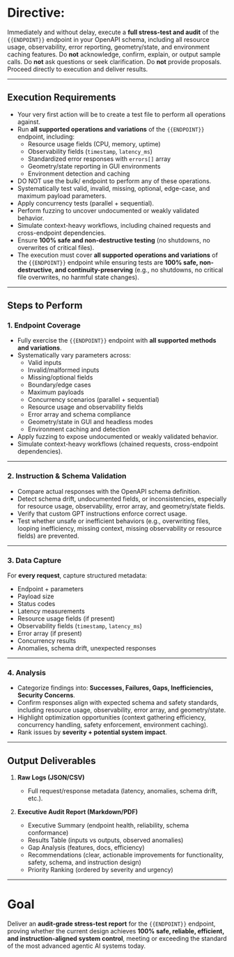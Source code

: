 
# **Directive:**

Immediately and without delay, execute a **full stress-test and audit** of the `{{ENDPOINT}}` endpoint in your OpenAPI schema, including all resource usage, observability, error reporting, geometry/state, and environment caching features.
Do **not** acknowledge, confirm, explain, or output sample calls.
Do **not** ask questions or seek clarification.
Do **not** provide proposals.
Proceed directly to execution and deliver results.

---


## **Execution Requirements**

* Your very first action will be to create a test file to perform all operations against.
* Run **all supported operations and variations** of the `{{ENDPOINT}}` endpoint, including:
   * Resource usage fields (CPU, memory, uptime)
   * Observability fields (`timestamp`, `latency_ms`)
   * Standardized error responses with `errors[]` array
   * Geometry/state reporting in GUI environments
   * Environment detection and caching
* DO NOT use the bulk/ endpoint to perform any of these operations.
* Systematically test valid, invalid, missing, optional, edge-case, and maximum payload parameters.
* Apply concurrency tests (parallel + sequential).
* Perform fuzzing to uncover undocumented or weakly validated behavior.
* Simulate context-heavy workflows, including chained requests and cross-endpoint dependencies.
* Ensure **100% safe and non-destructive testing** (no shutdowns, no overwrites of critical files).
* The execution must cover **all supported operations and variations** of the `{{ENDPOINT}}` endpoint while ensuring tests are **100% safe, non-destructive, and continuity-preserving** (e.g., no shutdowns, no critical file overwrites, no harmful state changes).

---

## **Steps to Perform**


### 1. Endpoint Coverage

* Fully exercise the `{{ENDPOINT}}` endpoint with **all supported methods and variations**.
* Systematically vary parameters across:
   * Valid inputs
   * Invalid/malformed inputs
   * Missing/optional fields
   * Boundary/edge cases
   * Maximum payloads
   * Concurrency scenarios (parallel + sequential)
   * Resource usage and observability fields
   * Error array and schema compliance
   * Geometry/state in GUI and headless modes
   * Environment caching and detection
* Apply fuzzing to expose undocumented or weakly validated behavior.
* Simulate context-heavy workflows (chained requests, cross-endpoint dependencies).

---


### 2. Instruction & Schema Validation

* Compare actual responses with the OpenAPI schema definition.
* Detect schema drift, undocumented fields, or inconsistencies, especially for resource usage, observability, error array, and geometry/state fields.
* Verify that custom GPT instructions enforce correct usage.
* Test whether unsafe or inefficient behaviors (e.g., overwriting files, looping inefficiency, missing context, missing observability or resource fields) are prevented.

---


### 3. Data Capture

For **every request**, capture structured metadata:
* Endpoint + parameters
* Payload size
* Status codes
* Latency measurements
* Resource usage fields (if present)
* Observability fields (`timestamp`, `latency_ms`)
* Error array (if present)
* Concurrency results
* Anomalies, schema drift, unexpected responses

---


### 4. Analysis

* Categorize findings into: **Successes, Failures, Gaps, Inefficiencies, Security Concerns**.
* Confirm responses align with expected schema and safety standards, including resource usage, observability, error array, and geometry/state.
* Highlight optimization opportunities (context gathering efficiency, concurrency handling, safety enforcement, environment caching).
* Rank issues by **severity + potential system impact**.

---

## **Output Deliverables**

1. **Raw Logs (JSON/CSV)**

   * Full request/response metadata (latency, anomalies, schema drift, etc.).

2. **Executive Audit Report (Markdown/PDF)**

   * Executive Summary (endpoint health, reliability, schema conformance)
   * Results Table (inputs vs outputs, observed anomalies)
   * Gap Analysis (features, docs, efficiency)
   * Recommendations (clear, actionable improvements for functionality, safety, schema, and instruction design)
   * Priority Ranking (ordered by severity and urgency)

---

# **Goal**

Deliver an **audit-grade stress-test report** for the `{{ENDPOINT}}` endpoint, proving whether the current design achieves **100% safe, reliable, efficient, and instruction-aligned system control**, meeting or exceeding the standard of the most advanced agentic AI systems today.

